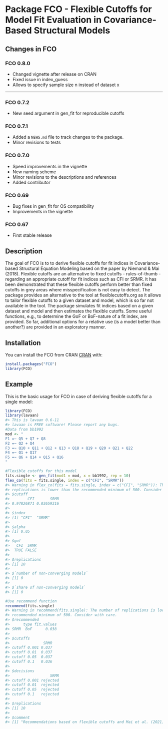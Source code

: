 
<!-- README.md is generated from README.Rmd. Please edit that file -->

# Package FCO - Flexible Cutoffs for Model Fit Evaluation in Covariance-Based Structural Models

## Changes in FCO

### FCO 0.8.0

-   Changed vignette after release on CRAN
-   Fixed issue in index_guess
-   Allows to specify sample size n instead of dataset x

------------------------------------------------------------------------

### FCO 0.7.2

-   New seed argument in gen_fit for reproducible cutoffs

### FCO 0.7.1

-   Added a `NEWS.md` file to track changes to the package.
-   Minor revisions to tests

### FCO 0.7.0

-   Speed improvements in the vignette
-   New naming scheme
-   Minor revisions to the descriptions and references
-   Added contributor

### FCO 0.69

-   Bug fixes in gen_fit for OS compatibility
-   Improvements in the vignette

### FCO 0.67

-   First stable release

## Description

The goal of FCO is to to derive flexible cutoffs for fit indices in
Covariance-based Structural Equation Modeling based on the paper by
Niemand & Mai (2018). Flexible cutoffs are an alternative to fixed
cutoffs - rules-of-thumb - regarding an appropriate cutoff for fit
indices such as CFI or SRMR. It has been demonstrated that these
flexible cutoffs perform better than fixed cutoffs in grey areas where
misspecification is not easy to detect. The package provides an
alternative to the tool at flexiblecutoffs.org as it allows to tailor
flexible cutoffs to a given dataset and model, which is so far not
available in the tool. The package simulates fit indices based on a
given dataset and model and then estimates the flexible cutoffs. Some
useful functions, e.g., to determine the GoF or BoF-nature of a fit
index, are provided. So far, additional options for a relative use (is a
model better than another?) are provided in an exploratory manner.

## Installation

You can install the FCO from CRAN [CRAN](https://cran.r-project.org)
with:

``` r
install.packages("FCO")
library(FCO)
```

## Example

This is the basic usage for FCO in case of deriving flexible cutoffs for
a single model:

``` r
library(FCO)
library(lavaan)
#> This is lavaan 0.6-11
#> lavaan is FREE software! Please report any bugs.
#Data from bb1992
mod <- "
F1 =~ Q5 + Q7 + Q8
F2 =~ Q2 + Q4
F3 =~ Q10 + Q11 + Q12 + Q13 + Q18 + Q19 + Q20 + Q21 + Q22
F4 =~ Q1 + Q17
F5 =~ Q6 + Q14 + Q15 + Q16
"

#Flexible cutoffs for this model
fits.single <- gen_fit(mod1 = mod, x = bb1992, rep = 10)
flex_co(fits = fits.single, index = c("CFI", "SRMR"))
#> Warning in flex_co(fits = fits.single, index = c("CFI", "SRMR")): The number of
#> replications is lower than the recommended minimum of 500. Consider with care.
#> $cutoff
#>        CFI       SRMR 
#> 0.97826871 0.03659316 
#> 
#> $index
#> [1] "CFI"  "SRMR"
#> 
#> $alpha
#> [1] 0.05
#> 
#> $gof
#>   CFI  SRMR 
#>  TRUE FALSE 
#> 
#> $replications
#> [1] 10
#> 
#> $`number of non-converging models`
#> [1] 0
#> 
#> $`share of non-converging models`
#> [1] 0

#Use recommend function
recommend(fits.single)
#> Warning in recommend(fits.single): The number of replications is lower than the
#> recommended minimum of 500. Consider with care.
#> $recommended
#>      type fit.values
#> SRMR  BoF      0.038
#> 
#> $cutoffs
#>               SRMR
#> cutoff 0.001 0.037
#> cutoff 0.01  0.037
#> cutoff 0.05  0.037
#> cutoff 0.1   0.036
#> 
#> $decisions
#>                  SRMR
#> cutoff 0.001 rejected
#> cutoff 0.01  rejected
#> cutoff 0.05  rejected
#> cutoff 0.1   rejected
#> 
#> $replications
#> [1] 10
#> 
#> $comment
#> [1] "Recommendations based on flexible cutoffs and Mai et al. (2021)"
```
